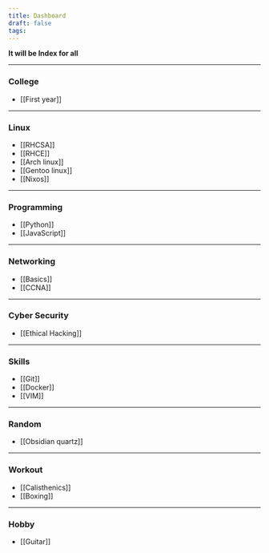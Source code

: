 ```yaml
---
title: Dashboard
draft: false
tags:
---
```

**It will be Index for all**

---

### College
- [[First year]]

---

### Linux
- [[RHCSA]]
- [[RHCE]]
- [[Arch linux]]
- [[Gentoo linux]]
- [[Nixos]]

---

### Programming
- [[Python]]
- [[JavaScript]]

---

### Networking
- [[Basics]]
- [[CCNA]]

---

### Cyber Security
- [[Ethical Hacking]]

---

### Skills
- [[Git]]
- [[Docker]]
- [[VIM]]
---

### Random
- [[Obsidian quartz]]

---
### Workout
- [[Calisthenics]]
- [[Boxing]]

---
### Hobby
- [[Guitar]]